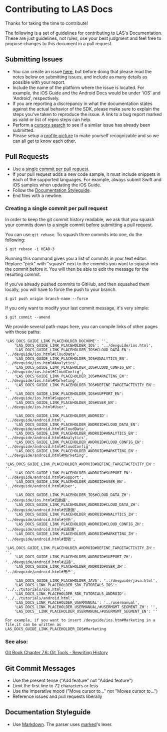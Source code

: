 # Contributing to LAS Docs

Thanks for taking the time to contribute!

The following is a set of guidelines for contributing to LAS's Documentation. These are just guidelines, not rules, use your best judgment and feel free to propose changes to this document in a pull request.

## Submitting Issues

- You can create an issue [here](https://github.com/LeapAppServices/LAS-Docs/issues/new), but before doing that please read the notes below on submitting issues, and include as many details as possible with your report.
- Include the name of the platform where the issue is located. For example, the iOS Guide and the Android Docs would be under 'iOS' and 'Android', respectively.
- If you are reporting a discrepancy in what the documentation states against the actual behavior of the SDK, please make sure to explain the steps you've taken to reproduce the issue. A link to a bug report marked as valid or list of repro steps can help.
- Perform a [cursory search](https://github.com/issues?q=+is%3Aissue+user%3ALeapAppServices) to see if a similar issue has already been submitted.
- Please setup a [profile picture](https://help.github.com/articles/how-do-i-set-up-my-profile-picture) to make yourself recognizable and so we can all get to know each other.

## Pull Requests

- Use a [single commit per pull request](#creating-a-single-commit-per-pull-request).
- If your pull request adds a new code sample, it must include snippets in each of the supported languages. For example, always submit Swift and iOS samples when updating the iOS Guide.
- Follow the [Documentation Styleguide](#documentation-styleguide).
- End files with a newline.

### Creating a single commit per pull request

In order to keep the git commit history readable, we ask that you squash your commits down to a single commit before submitting a pull request.

You can use `git rebase`. To squash three commits into one, do the following:

    $ git rebase -i HEAD~3

Running this command gives you a list of commits in your text editor. Replace "pick" with "squash" next to the commits you want to squash into the commit before it. You will then be able to edit the message for the resulting commit.

If you've already pushed commits to GitHub, and then squashed them locally, you will have to force the push to your branch.

    $ git push origin branch-name --force

If you only want to modify your last commit message, it's very simple:

    $ git commit --amend

We provide several path-maps here, you can compile links of other pages with those paths:

    'LAS_DOCS_GUIDE_LINK_PLACEHOLDER_DOCHOME': '',
        'LAS_DOCS_GUIDE_LINK_PLACEHOLDER_IOS': '../devguide/ios.html',
        'LAS_DOCS_GUIDE_LINK_PLACEHOLDER_IOS#CLOUD_DATA_EN': '../devguide/ios.html#CloudData',
        'LAS_DOCS_GUIDE_LINK_PLACEHOLDER_IOS#ANALYTICS_EN': '../devguide/ios.html#Analytics',
        'LAS_DOCS_GUIDE_LINK_PLACEHOLDER_IOS#CLOUD_CONFIG_EN': '../devguide/ios.html#CloudConfig',
        'LAS_DOCS_GUIDE_LINK_PLACEHOLDER_IOS#MARKETING_EN': '../devguide/ios.html#Marketing',
        'LAS_DOCS_GUIDE_LINK_PLACEHOLDER_IOS#DEFINE_TARGETACTIVITY_EN': '',
        'LAS_DOCS_GUIDE_LINK_PLACEHOLDER_IOS#SUPPORT_EN': '../devguide/ios.html#Support',
        'LAS_DOCS_GUIDE_LINK_PLACEHOLDER_IOS#USER_EN': '../devguide/ios.html#User',

        'LAS_DOCS_GUIDE_LINK_PLACEHOLDER_ANDROID': '../devguide/android.html',
        'LAS_DOCS_GUIDE_LINK_PLACEHOLDER_ANDROID#CLOUD_DATA_EN': '../devguide/android.html#CloudData',
        'LAS_DOCS_GUIDE_LINK_PLACEHOLDER_ANDROID#ANALYTICS_EN': '../devguide/android.html#Analytics',
        'LAS_DOCS_GUIDE_LINK_PLACEHOLDER_ANDROID#CLOUD_CONFIG_EN': '../devguide/android.html#CloudConfig',
        'LAS_DOCS_GUIDE_LINK_PLACEHOLDER_ANDROID#MARKETING_EN': '../devguide/android.html#Marketing',
        'LAS_DOCS_GUIDE_LINK_PLACEHOLDER_ANDROID#DEFINE_TARGETACTIVITY_EN': '',
        'LAS_DOCS_GUIDE_LINK_PLACEHOLDER_ANDROID#SUPPORT_EN': '../devguide/android.html#Support',
        'LAS_DOCS_GUIDE_LINK_PLACEHOLDER_ANDROID#USER_EN': '../devguide/android.html#User',

        'LAS_DOCS_GUIDE_LINK_PLACEHOLDER_IOS#CLOUD_DATA_ZH': '../devguide/ios.html#云数据',
        'LAS_DOCS_GUIDE_LINK_PLACEHOLDER_ANDROID#CLOUD_DATA_ZH': '../devguide/android.html#云数据',
        'LAS_DOCS_GUIDE_LINK_PLACEHOLDER_ANDROID#ANALYTICS_ZH': '../devguide/android.html#分析',
        'LAS_DOCS_GUIDE_LINK_PLACEHOLDER_ANDROID#CLOUD_CONFIG_ZH': '../devguide/android.html#云配置',
        'LAS_DOCS_GUIDE_LINK_PLACEHOLDER_ANDROID#MARKETING_ZH': '../devguide/android.html#营销',
        'LAS_DOCS_GUIDE_LINK_PLACEHOLDER_ANDROID#DEFINE_TARGETACTIVITY_ZH': '',
        'LAS_DOCS_GUIDE_LINK_PLACEHOLDER_ANDROID#SUPPORT_ZH': '../devguide/android.html#支持',
        'LAS_DOCS_GUIDE_LINK_PLACEHOLDER_ANDROID#USER_ZH': '../devguide/android.html#用户',

        'LAS_DOCS_GUIDE_LINK_PLACEHOLDER_JAVA': '../devguide/java.html',
        'LAS_DOCS_LINK_PLACEHOLDER_SDK_TUTORIALS_IOS': '../../tutorials/ios.html',
        'LAS_DOCS_LINK_PLACEHOLDER_SDK_TUTORIALS_ANDROID': '../../tutorials/android.html',
        'LAS_DOCS_LINK_PLACEHOLDER_USERMANUAL': '../usermanual',
        'LAS_DOCS_LINK_PLACEHOLDER_USERMANUAL/#USERMGMT_SEGMENT_ZH': '',
        'LAS_DOCS__LINK_PLACEHOLDER_USERMANUAL/#USERMGMT_SEGMENT_EN': ''
        
    For example, if you want to insert /devguide/ios.htm#Marketing in a file,it can be written as LAS_DOCS_GUIDE_LINK_PLACEHOLDER_IOS#Marketing

### See also:
[Git Book Chapter 7.6: Git Tools - Rewriting History](http://git-scm.com/book/en/v2/Git-Tools-Rewriting-History)

## Git Commit Messages

- Use the present tense ("Add feature" not "Added feature")
- Limit the first line to 72 characters or less
- Use the imperative mood ("Move cursor to..." not "Moves cursor to...")
- Reference issues and pull requests liberally

## Documentation Styleguide

- Use [Markdown](https://daringfireball.net/projects/markdown). The parser uses [marked](https://github.com/chjj/marked)'s lexer.
